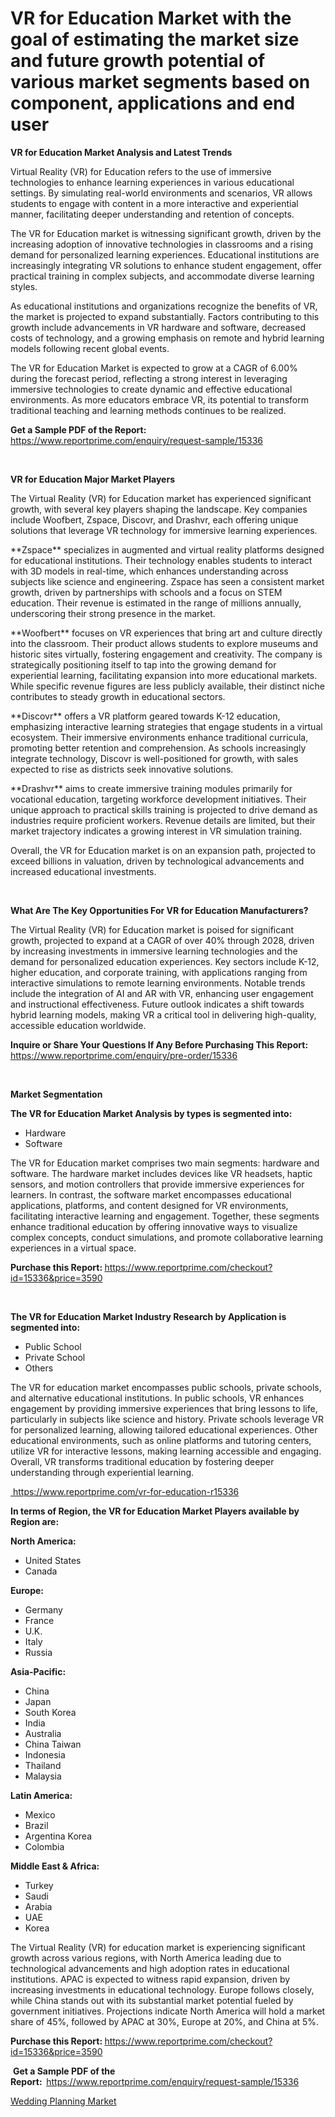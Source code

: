 <p><h1>VR for Education Market with the goal of estimating the market size and future growth potential of various market segments based on component, applications and end user</h1></p><p><strong>VR for Education Market Analysis and Latest Trends</strong></p>
<p><p>Virtual Reality (VR) for Education refers to the use of immersive technologies to enhance learning experiences in various educational settings. By simulating real-world environments and scenarios, VR allows students to engage with content in a more interactive and experiential manner, facilitating deeper understanding and retention of concepts.</p><p>The VR for Education market is witnessing significant growth, driven by the increasing adoption of innovative technologies in classrooms and a rising demand for personalized learning experiences. Educational institutions are increasingly integrating VR solutions to enhance student engagement, offer practical training in complex subjects, and accommodate diverse learning styles. </p><p>As educational institutions and organizations recognize the benefits of VR, the market is projected to expand substantially. Factors contributing to this growth include advancements in VR hardware and software, decreased costs of technology, and a growing emphasis on remote and hybrid learning models following recent global events.</p><p>The VR for Education Market is expected to grow at a CAGR of 6.00% during the forecast period, reflecting a strong interest in leveraging immersive technologies to create dynamic and effective educational environments. As more educators embrace VR, its potential to transform traditional teaching and learning methods continues to be realized.</p></p>
<p><strong>Get a Sample PDF of the Report:&nbsp;</strong> <a href="https://www.reportprime.com/enquiry/request-sample/15336?utm_campaign=3527&utm_medium=2&utm_source=Github&utm_content=ia&utm_term=20032025&utm_id=vr-for-education">https://www.reportprime.com/enquiry/request-sample/15336</a></p>
<p>&nbsp;</p>
<p><strong>VR for Education Major Market Players</strong></p>
<p><p>The Virtual Reality (VR) for Education market has experienced significant growth, with several key players shaping the landscape. Key companies include Woofbert, Zspace, Discovr, and Drashvr, each offering unique solutions that leverage VR technology for immersive learning experiences.</p><p>**Zspace** specializes in augmented and virtual reality platforms designed for educational institutions. Their technology enables students to interact with 3D models in real-time, which enhances understanding across subjects like science and engineering. Zspace has seen a consistent market growth, driven by partnerships with schools and a focus on STEM education. Their revenue is estimated in the range of millions annually, underscoring their strong presence in the market.</p><p>**Woofbert** focuses on VR experiences that bring art and culture directly into the classroom. Their product allows students to explore museums and historic sites virtually, fostering engagement and creativity. The company is strategically positioning itself to tap into the growing demand for experiential learning, facilitating expansion into more educational markets. While specific revenue figures are less publicly available, their distinct niche contributes to steady growth in educational sectors.</p><p>**Discovr** offers a VR platform geared towards K-12 education, emphasizing interactive learning strategies that engage students in a virtual ecosystem. Their immersive environments enhance traditional curricula, promoting better retention and comprehension. As schools increasingly integrate technology, Discovr is well-positioned for growth, with sales expected to rise as districts seek innovative solutions.</p><p>**Drashvr** aims to create immersive training modules primarily for vocational education, targeting workforce development initiatives. Their unique approach to practical skills training is projected to drive demand as industries require proficient workers. Revenue details are limited, but their market trajectory indicates a growing interest in VR simulation training.</p><p>Overall, the VR for Education market is on an expansion path, projected to exceed billions in valuation, driven by technological advancements and increased educational investments.</p></p>
<p>&nbsp;</p>
<p><strong>What Are The Key Opportunities For VR for Education Manufacturers?</strong></p>
<p><p>The Virtual Reality (VR) for Education market is poised for significant growth, projected to expand at a CAGR of over 40% through 2028, driven by increasing investments in immersive learning technologies and the demand for personalized education experiences. Key sectors include K-12, higher education, and corporate training, with applications ranging from interactive simulations to remote learning environments. Notable trends include the integration of AI and AR with VR, enhancing user engagement and instructional effectiveness. Future outlook indicates a shift towards hybrid learning models, making VR a critical tool in delivering high-quality, accessible education worldwide.</p></p>
<p><strong>Inquire or Share Your Questions If Any Before Purchasing This Report:</strong> <a href="https://www.reportprime.com/enquiry/pre-order/15336?utm_campaign=3527&utm_medium=2&utm_source=Github&utm_content=ia&utm_term=20032025&utm_id=vr-for-education">https://www.reportprime.com/enquiry/pre-order/15336</a></p>
<p>&nbsp;</p>
<p><strong>Market Segmentation</strong></p>
<p><strong>The VR for Education Market Analysis by types is segmented into:</strong></p>
<p><ul><li>Hardware</li><li>Software</li></ul></p>
<p><p>The VR for Education market comprises two main segments: hardware and software. The hardware market includes devices like VR headsets, haptic sensors, and motion controllers that provide immersive experiences for learners. In contrast, the software market encompasses educational applications, platforms, and content designed for VR environments, facilitating interactive learning and engagement. Together, these segments enhance traditional education by offering innovative ways to visualize complex concepts, conduct simulations, and promote collaborative learning experiences in a virtual space.</p></p>
<p><strong>Purchase this Report:&nbsp;</strong><a href="https://www.reportprime.com/checkout?id=15336&price=3590&utm_campaign=3527&utm_medium=2&utm_source=Github&utm_content=ia&utm_term=20032025&utm_id=vr-for-education">https://www.reportprime.com/checkout?id=15336&price=3590</a></p>
<p>&nbsp;</p>
<p><strong>The VR for Education Market Industry Research by Application is segmented into:</strong></p>
<p><ul><li>Public School</li><li>Private School</li><li>Others</li></ul></p>
<p><p>The VR for education market encompasses public schools, private schools, and alternative educational institutions. In public schools, VR enhances engagement by providing immersive experiences that bring lessons to life, particularly in subjects like science and history. Private schools leverage VR for personalized learning, allowing tailored educational experiences. Other educational environments, such as online platforms and tutoring centers, utilize VR for interactive lessons, making learning accessible and engaging. Overall, VR transforms traditional education by fostering deeper understanding through experiential learning.</p></p>
<p><a href="https://www.reportprime.com/vr-for-education-r15336?utm_campaign=3527&utm_medium=2&utm_source=Github&utm_content=ia&utm_term=20032025&utm_id=vr-for-education">&nbsp;https://www.reportprime.com/vr-for-education-r15336</a></p>
<p><strong>In terms of Region, the VR for Education Market Players available by Region are:</strong></p>
<p>
    <p> <strong> North America: </strong>
        <ul>
            <li>United States</li>
            <li>Canada</li>
        </ul>
        </p> 
    <p> <strong> Europe: </strong>
        <ul>
            <li>Germany</li>
            <li>France</li>
            <li>U.K.</li>
            <li>Italy</li>
            <li>Russia</li>
        </ul>
        </p> 
    <p> <strong> Asia-Pacific: </strong>
        <ul>
            <li>China</li>
            <li>Japan</li>
            <li>South Korea</li>
            <li>India</li>
            <li>Australia</li>
            <li>China Taiwan</li>
            <li>Indonesia</li>
            <li>Thailand</li>
            <li>Malaysia</li>
        </ul>
        </p> 
    <p> <strong> Latin America: </strong>
        <ul>
            <li>Mexico</li>
            <li>Brazil</li>
            <li>Argentina Korea</li>
            <li>Colombia</li>
        </ul>
        </p> 
    <p> <strong> Middle East & Africa: </strong>
        <ul>
            <li>Turkey</li>
            <li>Saudi</li>
            <li>Arabia</li>
            <li>UAE</li>
            <li>Korea</li>
        </ul>
    </p>
    </p>
<p><p>The Virtual Reality (VR) for education market is experiencing significant growth across various regions, with North America leading due to technological advancements and high adoption rates in educational institutions. APAC is expected to witness rapid expansion, driven by increasing investments in educational technology. Europe follows closely, while China stands out with its substantial market potential fueled by government initiatives. Projections indicate North America will hold a market share of 45%, followed by APAC at 30%, Europe at 20%, and China at 5%.</p></p>
<p><strong>Purchase this Report: </strong><a href="https://www.reportprime.com/checkout?id=15336&price=3590&utm_campaign=3527&utm_medium=2&utm_source=Github&utm_content=ia&utm_term=20032025&utm_id=vr-for-education">https://www.reportprime.com/checkout?id=15336&price=3590</a></p>
<p>&nbsp;<strong>Get a Sample PDF of the Report:&nbsp;&nbsp;</strong><a href="https://www.reportprime.com/enquiry/request-sample/15336?utm_campaign=3527&utm_medium=2&utm_source=Github&utm_content=ia&utm_term=20032025&utm_id=vr-for-education">https://www.reportprime.com/enquiry/request-sample/15336</a></p>
<p><strong></strong></p>
<p><p><a href="https://github.com/handyiongikg/Market-Research-Report-List-1/blob/main/wedding-planning-market.md?utm_campaign=3527&utm_medium=2&utm_source=Github&utm_content=ia&utm_term=20032025&utm_id=vr-for-education">Wedding Planning Market</a></p></p>